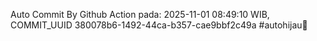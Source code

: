 Auto Commit By Github Action pada: 2025-11-01 08:49:10 WIB, COMMIT_UUID 380078b6-1492-44ca-b357-cae9bbf2c49a #autohijau🗿
